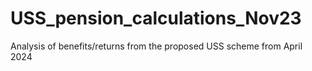 # USS_pension_calculations_Nov23
Analysis of benefits/returns from the proposed USS scheme from April 2024
